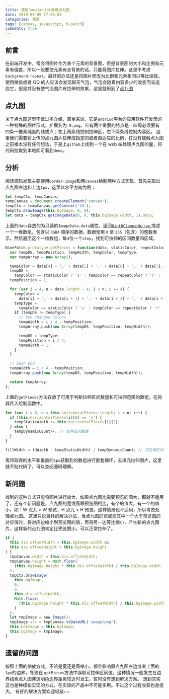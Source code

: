 ```yaml
---
title: 使用JavaScript处理点九图
date: 2018-01-09 17:56:03
categories: 积累
tags: [canvas, javascript, 9-patch]
comments: true
---
```


## 前言

在前端开发中，常会将图片作为某个元素的背景图，但是背景图的大小和比例和元素有偏差，所以一般要使元素有全背景的话，只能将图片拉伸。这里不考虑`background-repeat`。最好的办法还是将图片修改为比例和元素相同以等比缩放。
使用微信或者 QQ 的人应该会发现聊天气泡，气泡会随着内容多少的改变而去适应它，但是并没有使气泡图片有拉伸的效果，这里就用到了[点九图](https://developer.android.com/guide/topics/graphics/2d-graphics.html#nine-patch)

  <!-- more -->

## 点九图

关于点九图这里不做过多介绍，简单来说，它是`andriod`平台的应用软件开发里的一种特殊的图片形式，扩展名为`.9.png`。它有两个重要的特点是：四周必须要有四条一像素纯黑的线或点；左上两条线控制拉伸区，右下两条线控制内容区。
这里我们需要将上传的点九图片拉伸成指定的或者自适应的比例，在没有接触点九图之前根本没有任何想法，于是上`github`上找到一个在 web 端处理点九图的[库](https://github.com/chrislondon/9-Patch-Image-for-Websites)，将代码拉取到本地即可看到`demo`。

## 分析

阅读源码发现主要使用`border-image`和用`canvas`绘制两种方式实现。首先先取出点九图左边和上边`1px`，这里以水平方向为例：

```js
let tempCtx, tempCanvas;
tempCanvas = document.createElement('canvas');
tempCtx = tempCanvas.getContext('2d');
tempCtx.drawImage(this.bgImage, 0, 0);
let data = tempCtx.getImageData(0, 0, this.bgImage.width, 1).data;
```

上面的`data`存放的为只读的`ImageData.data`属性，返回[`Uint8ClampedArray`](https://developer.mozilla.org/zh-CN/docs/Web/JavaScript/Reference/Global_Objects/Uint8ClampedArray),描述一个一维数组，包含以 `RGBA` 顺序的数据，数据使用 `0` 至 `255`（包含）的整数表示。然后遍历这个一维数组，每`4`位一个`step`，找到可拉伸的区间数量和区域。

```js
NinePatch.prototype.getPieces = function(data, staticColor, repeatColor) {
  var tempDS, tempPosition, tempWidth, tempColor, tempType;
  var tempArray = new Array();

  tempColor = data[4] + ',' + data[5] + ',' + data[6] + ',' + data[7];
  tempDS =
    tempColor == staticColor ? 's' : tempColor == repeatColor ? 'r' : 'd';
  tempPosition = 1;

  for (var i = 4, n = data.length - 4; i < n; i += 4) {
    tempColor =
      data[i] + ',' + data[i + 1] + ',' + data[i + 2] + ',' + data[i + 3];
    tempType =
      tempColor == staticColor ? 's' : tempColor == repeatColor ? 'r' : 'd';
    if (tempDS != tempType) {
      // box changed colors
      tempWidth = i / 4 - tempPosition;
      tempArray.push(new Array(tempDS, tempPosition, tempWidth));

      tempDS = tempType;
      tempPosition = i / 4;
      tempWidth = 1;
    }
  }

  // push end
  tempWidth = i / 4 - tempPosition;
  tempArray.push(new Array(tempDS, tempPosition, tempWidth));

  return tempArray;
};
```

上面的`getPieces`方法存放了可用于判断拉伸区间数量和可拉伸范围的数组。在将其传入绘制函数中。

```js
for (var i = 0, n = this.horizontalPieces.length; i < n; i++) {
  if (this.horizontalPieces[i][0] == 's') {
    tempStaticWidth += this.horizontalPieces[i][2];
  } else {
    tempDynamicCount++; // 拉伸区间数量
  }
}

fillWidth = (dWidth - tempStaticWidth) / tempDynamicCount; // 可拉伸区间
```

再将取得的水平和垂直的`1px`获取到的数组进行嵌套循环，去填充拉伸图片，这里就不贴代码了，可以查阅源码理解。

## 新问题

找到的这种方式只能将图片进行放大，如果点九图比需要预览的图大，那就不适用了，还有个新问题是，点九图的宽或高跟预览图相比，有个的值大，有一个的值小，如：W 点九 > W 预览，H 点九 < H 预览。这种情景也不适用，所以考虑处理点九图。
这里只说最终的解决办法，当点九图的宽或高其中一个大于预览图的对应值时，将对应边缩小到预览图的值，再将另一边等比缩小，产生新的点九图片，这样新的点九图肯定比预览图小，可以正常拉伸了。

```js
if (
  this.div.offsetWidth < this.bgImage.width &&
  this.div.offsetHeight > this.bgImage.height
) {
  tmpCanvas.width = this.div.offsetWidth;
  tmpCanvas.height = Math.floor(
    (this.bgImage.height * this.div.offsetWidth) / this.bgImage.width
  );
  tmpCtx.drawImage(
    this.bgImage,
    0,
    0,
    this.div.offsetWidth,
    Math.floor(
      (this.bgImage.height * this.div.offsetWidth) / this.bgImage.width
    )
  );
  let tmpImage = new Image();
  tmpImage.src = tmpCanvas.toDataURL('image/png');
  this.bakImage = this.bgImage;
  this.bgImage = tmpImage;
}
```

## 遗留的问题

按照上面的缩放方式，不论是宽还是高缩小，都会影响原点九图左边或者上面的`1px`的边界，导致在 `getPieces`方法中误取可拉伸区间值，这种情况一般发生在边界线离点九图非透明色边界距离较近时发生，暂时没有想到解决方案。
想到其实这也是种模拟实现的方式，在实际的产品中不可能多用。不过这个过程收获也是挺大。
有好的解决方案欢迎轻敲~~
